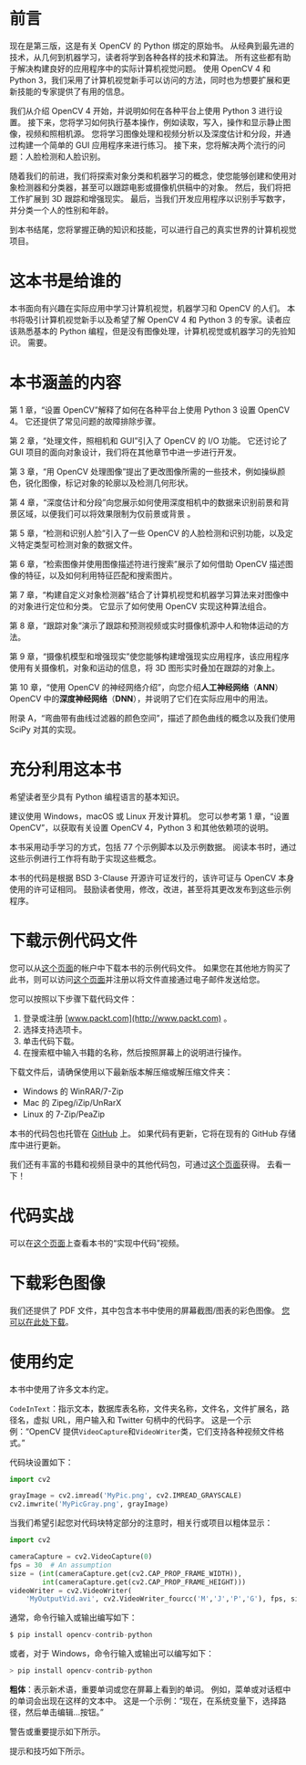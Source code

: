 # 前言

现在是第三版，这是有关 OpenCV 的 Python 绑定的原始书。 从经典到最先进的技术，从几何到机器学习，读者将学到各种各样的技术和算法。 所有这些都有助于解决构建良好的应用程序中的实际计算机视觉问题。 使用 OpenCV 4 和 Python 3，我们采用了计算机视觉新手可以访问的方法，同时也为想要扩展和更新技能的专家提供了有用的信息。

我们从介绍 OpenCV 4 开始，并说明如何在各种平台上使用 Python 3 进行设置。 接下来，您将学习如何执行基本操作，例如读取，写入，操作和显示静止图像，视频和照相机源。 您将学习图像处理和视频分析以及深度估计和分段，并通过构建一个简单的 GUI 应用程序来进行练习。 接下来，您将解决两个流行的问题：人脸检测和人脸识别。

随着我们的前进，我们将探索对象分类和机器学习的概念，使您能够创建和使用对象检测器和分类器，甚至可以跟踪电影或摄像机供稿中的对象。 然后，我们将把工作扩展到 3D 跟踪和增强现实。 最后，当我们开发应用程序以识别手写数字，并分类一个人的性别和年龄。

到本书结尾，您将掌握正确的知识和技能，可以进行自己的真实世界的计算机视觉项目。

# 这本书是给谁的

本书面向有兴趣在实际应用中学习计算机视觉，机器学习和 OpenCV 的人们。 本书将吸引计算机视觉新手以及希望了解 OpenCV 4 和 Python 3 的专家。读者应该熟悉基本的 Python 编程，但是没有图像处理，计算机视觉或机器学习的先验知识。 需要。

# 本书涵盖的内容

第 1 章，“设置 OpenCV”解释了如何在各种平台上使用 Python 3 设置 OpenCV 4。 它还提供了常见问题的故障排除步骤。

第 2 章，“处理文件，照相机和 GUI”引入了 OpenCV 的 I/O 功能。 它还讨论了 GUI 项目的面向对象设计，我们将在其他章节中进一步进行开发。

第 3 章，“用 OpenCV 处理图像”提出了更改图像所需的一些技术，例如操纵颜色，锐化图像，标记对象的轮廓以及检测几何形状。

第 4 章，“深度估计和分段”向您展示如何使用深度相机中的数据来识别前景和背景区域，以便我们可以将效果限制为仅前景或背景 。

第 5 章，“检测和识别人脸”引入了一些 OpenCV 的人脸检测和识别功能，以及定义特定类型可检测对象的数据文件。

第 6 章，“检索图像并使用图像描述符进行搜索”展示了如何借助 OpenCV 描述图像的特征，以及如何利用特征匹配和搜索图片。

第 7 章，“构建自定义对象检测器”结合了计算机视觉和机器学习算法来对图像中的对象进行定位和分类。 它显示了如何使用 OpenCV 实现这种算法组合。

第 8 章，“跟踪对象”演示了跟踪和预测视频或实时摄像机源中人和物体运动的方法。

第 9 章，“摄像机模型和增强现实”使您能够构建增强现实应用程序，该应用程序使用有关摄像机，对象和运动的信息，将 3D 图形实时叠加在跟踪的对象上。

第 10 章，“使用 OpenCV 的神经网络介绍”，向您介绍**人工神经网络**（**ANN**） OpenCV 中的**深度神经网络**（**DNN**），并说明了它们在实际应用中的用法。

附录 A，“弯曲带有曲线过滤器的颜色空间”，描述了颜色曲线的概念以及我们使用 SciPy 对其的实现。

# 充分利用这本书

希望读者至少具有 Python 编程语言的基本知识。

建议使用 Windows，macOS 或 Linux 开发计算机。 您可以参考第 1 章，“设置 OpenCV”，以获取有关设置 OpenCV 4，Python 3 和其他依赖项的说明。

本书采用动手学习的方式，包括 77 个示例脚本以及示例数据。 阅读本书时，通过这些示例进行工作将有助于实现这些概念。

本书的代码是根据 BSD 3-Clause 开源许可证发行的，该许可证与 OpenCV 本身使用的许可证相同。 鼓励读者使用，修改，改进，甚至将其更改发布到这些示例程序。

# 下载示例代码文件

您可以从[这个页面](http://www.packt.com)的帐户中下载本书的示例代码文件。 如果您在其他地方购买了此书，则可以访问[这个页面](https://www.packtpub.com/support)并注册以将文件直接通过电子邮件发送给您。

您可以按照以下步骤下载代码文件：

1.  登录或注册 [www.packt.com](http://www.packt.com) 。
2.  选择支持选项卡。
3.  单击代码下载。
4.  在搜索框中输入书籍的名称，然后按照屏幕上的说明进行操作。

下载文件后，请确保使用以下最新版本解压缩或解压缩文件夹：

*   Windows 的 WinRAR/7-Zip
*   Mac 的 Zipeg/iZip/UnRarX
*   Linux 的 7-Zip/PeaZip

本书的代码包也托管在 [GitHub](https://github.com/PacktPublishing/Learning-OpenCV-4-Computer-Vision-with-Python-Third-Edition) 上。 如果代码有更新，它将在现有的 GitHub 存储库中进行更新。

我们还有丰富的书籍和视频目录中的其他代码包，可通过[这个页面](https://github.com/PacktPublishing/)获得。 去看一下！

# 代码实战

可以在[这个页面](http://bit.ly/2STXnRN)上查看本书的“实现中代码”视频。

# 下载彩色图像

我们还提供了 PDF 文件，其中包含本书中使用的屏幕截图/图表的彩色图像。 [您可以在此处下载](https://static.packt-cdn.com/downloads/9781789531619_ColorImages.pdf)。

# 使用约定

本书中使用了许多文本约定。

`CodeInText`：指示文本，数据库表名称，文件夹名称，文件名，文件扩展名，路径名，虚拟 URL，用户输入和 Twitter 句柄中的代码字。 这是一个示例：“OpenCV 提供`VideoCapture`和`VideoWriter`类，它们支持各种视频文件格式。”

代码块设置如下：

```py
import cv2

grayImage = cv2.imread('MyPic.png', cv2.IMREAD_GRAYSCALE)
cv2.imwrite('MyPicGray.png', grayImage)
```

当我们希望引起您对代码块特定部分的注意时，相关行或项目以粗体显示：

```py
import cv2

cameraCapture = cv2.VideoCapture(0)
fps = 30  # An assumption
size = (int(cameraCapture.get(cv2.CAP_PROP_FRAME_WIDTH)),
        int(cameraCapture.get(cv2.CAP_PROP_FRAME_HEIGHT)))
videoWriter = cv2.VideoWriter(
    'MyOutputVid.avi', cv2.VideoWriter_fourcc('M','J','P','G'), fps, size)
```

通常，命令行输入或输出编写如下：

```py
$ pip install opencv-contrib-python
```

或者，对于 Windows，命令行输入或输出可以编写如下：

```py
> pip install opencv-contrib-python
```

**粗体**：表示新术语，重要单词或您在屏幕上看到的单词。 例如，菜单或对话框中的单词会出现在这样的文本中。 这是一个示例：“现在，在系统变量下，选择路径，然后单击编辑...按钮。”

警告或重要提示如下所示。

提示和技巧如下所示。

